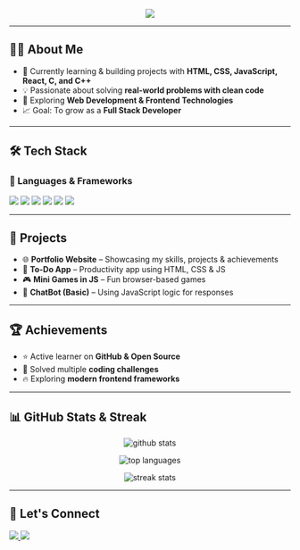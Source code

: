 <!-- Typing Animation -->
<p align="center">
  <img src="https://readme-typing-svg.herokuapp.com?size=24&color=FF5733&center=true&vCenter=true&lines=✨+Let's+Build+the+Future+✨;Hi+👋,+I'm+Prachi+Kumari;Aspiring+Software+Developer; Problem+Solver+%7C+ Tech+Enthusiast" />
</p>

---

## 👩‍💻 About Me
- 🌱 Currently learning & building projects with **HTML, CSS, JavaScript, React, C, and C++**
- 💡 Passionate about solving **real-world problems with clean code**
- 🚀 Exploring **Web Development & Frontend Technologies**
- 📈 Goal: To grow as a **Full Stack Developer**

---

## 🛠️ Tech Stack

### 🚀 Languages & Frameworks
<p align="left">
  <img src="https://img.shields.io/badge/HTML5-E34F26?style=for-the-badge&logo=html5&logoColor=white" />
  <img src="https://img.shields.io/badge/CSS3-1572B6?style=for-the-badge&logo=css3&logoColor=white" />
  <img src="https://img.shields.io/badge/JavaScript-F7DF1E?style=for-the-badge&logo=javascript&logoColor=black" />
  <img src="https://img.shields.io/badge/React-20232A?style=for-the-badge&logo=react&logoColor=61DAFB" />
  <img src="https://img.shields.io/badge/C-00599C?style=for-the-badge&logo=c&logoColor=white" />
  <img src="https://img.shields.io/badge/C++-00599C?style=for-the-badge&logo=cplusplus&logoColor=white" />
</p>

---

## 📌 Projects
- 🌐 **Portfolio Website** – Showcasing my skills, projects & achievements  
- 📝 **To-Do App** – Productivity app using HTML, CSS & JS  
- 🎮 **Mini Games in JS** – Fun browser-based games  
- 💬 **ChatBot (Basic)** – Using JavaScript logic for responses  

---

## 🏆 Achievements
- ⭐ Active learner on **GitHub & Open Source**
- 🏅 Solved multiple **coding challenges**
- 🔥 Exploring **modern frontend frameworks**

---

## 📊 GitHub Stats & Streak
<p align="center">
  <img src="https://github-readme-stats.vercel.app/api?username=Prachi-kumari-1111&show_icons=true&theme=tokyonight" alt="github stats" />
</p>

<p align="center">
  <img src="https://github-readme-stats.vercel.app/api/top-langs/?username=Prachi-kumari-1111&layout=compact&theme=tokyonight" alt="top languages" />
</p>

<p align="center">
  <img src="https://github-readme-streak-stats.herokuapp.com/?user=Prachi-kumari-1111&theme=tokyonight" alt="streak stats" />
</p>

---

## 🤝 Let's Connect
<p align="left">
  <a href="https://www.linkedin.com/in/your-linkedin" target="blank">
    <img src="https://img.shields.io/badge/LinkedIn-0077B5?style=for-the-badge&logo=linkedin&logoColor=white" />
  </a>
  <a href="mailto:your-email@gmail.com" target="blank">
    <img src="https://img.shields.io/badge/Gmail-D14836?style=for-the-badge&logo=gmail&logoColor=white" />
  </a>
</p>
